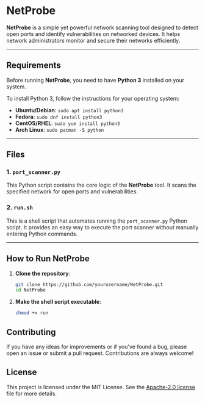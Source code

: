 # NetProbe

**NetProbe** is a simple yet powerful network scanning tool designed to detect open ports and identify vulnerabilities on networked devices. It helps network administrators monitor and secure their networks efficiently.

---

## Requirements

Before running **NetProbe**, you need to have **Python 3** installed on your system. 

To install Python 3, follow the instructions for your operating system:

- **Ubuntu/Debian**: `sudo apt install python3`
- **Fedora**: `sudo dnf install python3`
- **CentOS/RHEL**: `sudo yum install python3`
- **Arch Linux**: `sudo pacman -S python`

---

## Files

### 1. `port_scanner.py`
This Python script contains the core logic of the **NetProbe** tool. It scans the specified network for open ports and vulnerabilities.

### 2. `run.sh`
This is a shell script that automates running the `port_scanner.py` Python script. It provides an easy way to execute the port scanner without manually entering Python commands.

---

## How to Run NetProbe

1. **Clone the repository**:
   ```bash
   git clone https://github.com/yourusername/NetProbe.git
   cd NetProbe
   ```
2. **Make the shell script executable**:
   ```bash
   chmod +x run
   ```
## Contributing
If you have any ideas for improvements or if you've found a bug, please open an issue or submit a pull request. Contributions are always welcome!

## License
This project is licensed under the MIT License. See the [Apache-2.0 license](LICENSE) file for more details.
